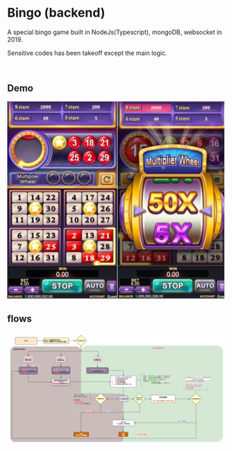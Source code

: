 

# Bingo (backend)
A special bingo game built in NodeJs(Typescript), mongoDB, websocket in 2019.

Sensitive codes has been takeoff except the main logic.

<br />



## Demo
![demo](/assets/demo.jpg)

## flows
![flow](/assets/flow.jpeg)

  

<br />

